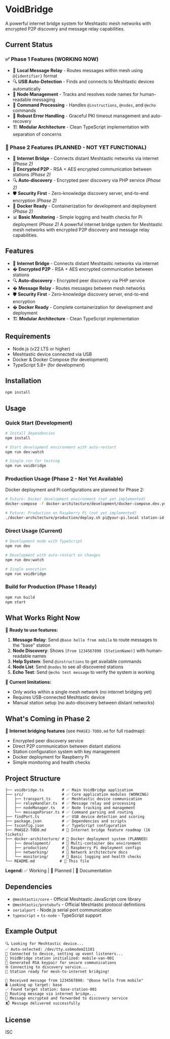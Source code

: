 # VoidBridge

A powerful internet bridge system for Meshtastic mesh networks with encrypted P2P discovery and message relay capabilities.

## Current Status

### ✅ Phase 1 Features (WORKING NOW)

- 📡 **Local Message Relay** - Routes messages within mesh using `@{identifier}` format
- 🔍 **USB Auto-Detection** - Finds and connects to Meshtastic devices automatically  
- 👥 **Node Management** - Tracks and resolves node names for human-readable messaging
- 💬 **Command Processing** - Handles `@instructions`, `@nodes`, and `@echo` commands
- 🔧 **Robust Error Handling** - Graceful PKI timeout management and auto-recovery
- 🏗️ **Modular Architecture** - Clean TypeScript implementation with separation of concerns

### 🚧 Phase 2 Features (PLANNED - NOT YET FUNCTIONAL)

- 🌉 **Internet Bridge** - Connects distant Meshtastic networks via internet *(Phase 2)*
- 🔐 **Encrypted P2P** - RSA + AES encrypted communication between stations *(Phase 2)*
- 🔍 **Auto-discovery** - Encrypted peer discovery via PHP service *(Phase 2)*
- 🛡️ **Security First** - Zero-knowledge discovery server, end-to-end encryption *(Phase 2)*
- 🐳 **Docker Ready** - Containerization for development and deployment *(Phase 2)*
- 📊 **Basic Monitoring** - Simple logging and health checks for Pi deployment *(Phase 2)*
A powerful internet bridge system for Meshtastic mesh networks with encrypted P2P discovery and message relay capabilities.

## Features

- 🌉 **Internet Bridge** - Connects distant Meshtastic networks via internet
- � **Encrypted P2P** - RSA + AES encrypted communication between stations  
- 🔍 **Auto-discovery** - Encrypted peer discovery via PHP service
- � **Message Relay** - Routes messages between mesh networks
- 🛡️ **Security First** - Zero-knowledge discovery server, end-to-end encryption
- � **Docker Ready** - Complete containerization for development and deployment
- 🏗️ **Modular Architecture** - Clean TypeScript implementation

## Requirements

- Node.js (v22 LTS or higher)
- Meshtastic device connected via USB
- Docker & Docker Compose (for development)
- TypeScript 5.8+ (for development)

## Installation

```bash
npm install
```

## Usage

### Quick Start (Development)

```bash
# Install dependencies
npm install

# Start development environment with auto-restart
npm run dev:watch

# Single run for testing
npm run voidbridge
```

### Production Usage (Phase 2 - Not Yet Available)

Docker deployment and Pi configurations are planned for Phase 2:

```bash
# Future: Docker development environment (not yet implemented)
docker-compose -f docker-architecture/development/docker-compose.dev.yml up -d

# Future: Production on Raspberry Pi (not yet implemented)  
./docker-architecture/production/deploy.sh pi@your-pi.local station-id-001
```

### Direct Usage (Current)

```bash
# Development mode with TypeScript
npm run dev

# Development with auto-restart on changes
npm run dev:watch

# Single execution
npm run voidbridge
```

### Build for Production (Phase 1 Ready)

```bash
npm run build
npm start
```

## What Works Right Now

🎯 **Ready to use features:**

1. **Message Relay**: Send `@base hello from mobile` to route messages to the "base" station
2. **Node Discovery**: Shows `[From 1234567890 (StationName)]` with human-readable names  
3. **Help System**: Send `@instructions` to get available commands
4. **Node List**: Send `@nodes` to see all discovered stations
5. **Echo Test**: Send `@echo test message` to verify the system is working

🔧 **Current limitations:**

- Only works within a single mesh network (no internet bridging yet)
- Requires USB-connected Meshtastic device
- Manual station setup (no auto-discovery between distant networks)

## What's Coming in Phase 2

🚀 **Internet bridging features** (see `PHASE2-TODO.md` for full roadmap):

- Encrypted peer discovery service
- Direct P2P communication between distant stations  
- Station configuration system with key management
- Docker deployment for Raspberry Pi
- Simple monitoring and health checks

## Project Structure

```text
├── voidbridge.ts        # ✅ Main VoidBridge application  
├── src/                 # ✅ Core application modules (WORKING)
│   ├── transport.ts     # ✅ Meshtastic device communication
│   ├── relayHandler.ts  # ✅ Message relay and processing
│   ├── nodeManager.ts   # ✅ Node tracking and management
│   └── messageParser.ts # ✅ Command parsing and routing
├── findPort.ts          # ✅ USB device detection and scoring
├── package.json         # ✅ Dependencies and scripts
├── tsconfig.json        # ✅ TypeScript configuration
├── PHASE2-TODO.md       # 🚧 Internet bridge feature roadmap (16 tickets)
├── docker-architecture/ # 🚧 Docker deployment system (PLANNED)
│   ├── development/     # 🚧 Multi-container dev environment
│   ├── production/      # 🚧 Raspberry Pi deployment configs  
│   ├── networking/      # 🚧 Network architecture docs
│   └── monitoring/      # 🚧 Basic logging and health checks
└── README.md           # 📖 This file
```

**Legend:** ✅ Working | 🚧 Planned | 📖 Documentation

## Dependencies

- `@meshtastic/core` - Official Meshtastic JavaScript core library
- `@meshtastic/protobufs` - Official Meshtastic protocol definitions
- `serialport` - Node.js serial port communication
- `typescript` + `ts-node` - TypeScript support

## Example Output

```text
🔍 Looking for Meshtastic device...
✅ Auto-selected: /dev/tty.usbmodem21101
🚀 Connected to device, setting up event listeners...
🌉 VoidBridge station initialized: mobile-van-001
🔐 Generated RSA keypair for secure communications
🌐 Connecting to discovery service...
📡 Station ready for mesh-to-internet bridging!

📨 Received message from 1234567890: "@base hello from mobile"
� Looking up target: base
✅ Found target station: base-station-001  
🌉 Routing message via internet bridge...
🔐 Message encrypted and forwarded to discovery service
📬 Message delivered successfully
```

## License

ISC
